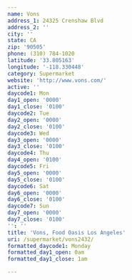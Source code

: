 ```yaml
---
name: Vons
address_1: 24325 Crenshaw Blvd
address_2: ''
city: ''
state: CA
zip: '90505'
phone: (310) 784-1020
latitude: '33.805163'
longitude: '-118.330448'
category: Supermarket
website: 'http://www.vons.com/'
active: ''
daycode1: Mon
day1_open: '0000'
day1_close: '0100'
daycode2: Tue
day2_open: '0000'
day2_close: '0100'
daycode3: Wed
day3_open: '0000'
day3_close: '0100'
daycode4: Thu
day4_open: '0100'
daycode5: Fri
day5_open: '0000'
day5_close: '0100'
daycode6: Sat
day6_open: '0000'
day6_close: '0100'
daycode7: Sun
day7_open: '0000'
day7_close: '0100'
'': ''
title: 'Vons, Food Oasis Los Angeles'
uri: /supermarket/vons2432/
formatted_daycode1: Monday
formatted_day1_open: 0am
formatted_day1_close: 1am

---
```

